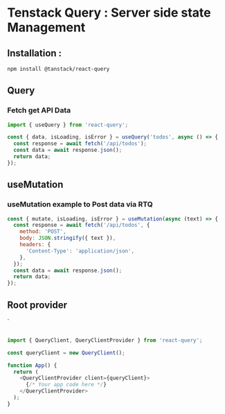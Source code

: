 
# Tenstack Query : Server side state Management 

## Installation :

```bash
npm install @tanstack/react-query
```


## Query
### Fetch get API Data 
```js
import { useQuery } from 'react-query';

const { data, isLoading, isError } = useQuery('todos', async () => {
  const response = await fetch('/api/todos');
  const data = await response.json();
  return data;
});

```



## useMutation 
### useMutation example to Post data via RTQ

```js
const { mutate, isLoading, isError } = useMutation(async (text) => {
  const response = await fetch('/api/todos', {
    method: 'POST',
    body: JSON.stringify({ text }),
    headers: {
      'Content-Type': 'application/json',
    },
  });
  const data = await response.json();
  return data;
});

```



## Root provider 

`
```js

import { QueryClient, QueryClientProvider } from 'react-query';

const queryClient = new QueryClient();

function App() {
  return (
    <QueryClientProvider client={queryClient}>
      {/* Your app code here */}
    </QueryClientProvider>
  );
}
```
